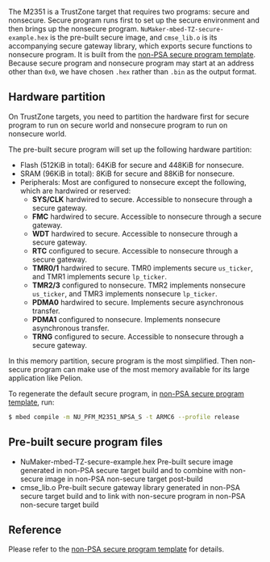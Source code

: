 The M2351 is a TrustZone target that requires two programs: secure and nonsecure.
Secure program runs first to set up the secure environment and then brings up the nonsecure program. `NuMaker-mbed-TZ-secure-example.hex` is the pre-built secure image, and `cmse_lib.o` is its accompanying secure gateway library, which exports secure functions to nonsecure program.
It is built from the [non-PSA secure program template](https://github.com/OpenNuvoton/NuMaker-mbed-TZ-secure-example). Because secure program and nonsecure program may start at an address other than `0x0`, we have chosen `.hex` rather than `.bin` as the output format.

## Hardware partition

On TrustZone targets, you need to partition the hardware first for secure program to run on secure world and nonsecure program to run on nonsecure world.

The pre-built secure program will set up the following hardware partition:

- Flash (512KiB in total): 64KiB for secure and 448KiB for nonsecure.
- SRAM (96KiB in total): 8KiB for secure and 88KiB for nonsecure.
- Peripherals: Most are configured to nonsecure except the following, which are hardwired or reserved:
    - **SYS/CLK** hardwired to secure. Accessible to nonsecure through a secure gateway.
    - **FMC** hardwired to secure. Accessible to nonsecure through a secure gateway.
    - **WDT** hardwired to secure. Accessible to nonsecure through a secure gateway.
    - **RTC** configured to secure. Accessible to nonsecure through a secure gateway.
    - **TMR0/1** hardwired to secure. TMR0 implements secure `us_ticker`, and TMR1 implements secure `lp_ticker`.
    - **TMR2/3** configured to nonsecure. TMR2 implements nonsecure `us_ticker`, and TMR3 implements nonsecure `lp_ticker`.
    - **PDMA0** hardwired to secure. Implements secure asynchronous transfer.
    - **PDMA1** configured to nonsecure. Implements nonsecure asynchronous transfer.
    - **TRNG** configured to secure. Accessible to nonsecure through a secure gateway.

In this memory partition, secure program is the most simplified.
Then non-secure program can make use of the most memory available for its large application like Pelion.

To regenerate the default secure program, in [non-PSA secure program template](https://github.com/OpenNuvoton/NuMaker-mbed-TZ-secure-example), run:

```sh
$ mbed compile -m NU_PFM_M2351_NPSA_S -t ARMC6 --profile release
```

## Pre-built secure program files

-   NuMaker-mbed-TZ-secure-example.hex
    Pre-built secure image generated in non-PSA secure target build and to combine with non-secure image in non-PSA non-secure target post-build
-   cmse_lib.o
    Pre-built secure gateway library generated in non-PSA secure target build and to link with non-secure program in non-PSA non-secure target build

## Reference

Please refer to the [non-PSA secure program template](https://github.com/OpenNuvoton/NuMaker-mbed-TZ-secure-example) for details.
